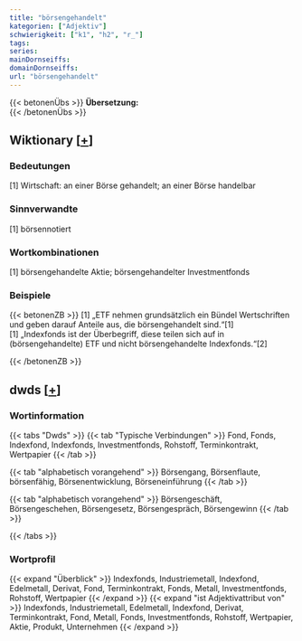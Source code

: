 ```yaml
---
title: "börsengehandelt"
kategorien: ["Adjektiv"]
schwierigkeit: ["k1", "h2", "r_"]
tags:
series:
mainDornseiffs:
domainDornseiffs:
url: "börsengehandelt"
---
```


{{< betonenÜbs >}}
**Übersetzung:**  
{{< /betonenÜbs >}}

## Wiktionary [[+](https://de.wiktionary.org/wiki/börsengehandelt)]

### Bedeutungen
[1] Wirtschaft: an einer Börse gehandelt; an einer Börse handelbar  

### Sinnverwandte
[1] börsennotiert  

### Wortkombinationen
[1] börsengehandelte Aktie; börsengehandelter Investmentfonds  

### Beispiele
{{< betonenZB >}}
[1] „ETF nehmen grundsätzlich ein Bündel Wertschriften und geben darauf Anteile aus, die börsengehandelt sind.“[1]  
[1] „Indexfonds ist der Überbegriff, diese teilen sich auf in (börsengehandelte) ETF und nicht börsengehandelte Indexfonds.“[2]  

{{< /betonenZB >}}


## dwds [[+](https://www.dwds.de/wb/börsengehandelt)]

### Wortinformation
{{< tabs "Dwds" >}}
{{< tab "Typische Verbindungen" >}}
Fond, Fonds, Indexfond, Indexfonds, Investmentfonds, Rohstoff, Terminkontrakt, Wertpapier
{{< /tab >}}

{{< tab "alphabetisch vorangehend" >}}
Börsengang, Börsenflaute, börsenfähig, Börsenentwicklung, Börseneinführung
{{< /tab >}}

{{< tab "alphabetisch vorangehend" >}}
Börsengeschäft, Börsengeschehen, Börsengesetz, Börsengespräch, Börsengewinn
{{< /tab >}}

{{< /tabs >}}

### Wortprofil
{{< expand "Überblick" >}} Indexfonds, Industriemetall, Indexfond, Edelmetall, Derivat, Fond, Terminkontrakt, Fonds, Metall, Investmentfonds, Rohstoff, Wertpapier {{< /expand >}}
{{< expand "ist Adjektivattribut von" >}} Indexfonds, Industriemetall, Edelmetall, Indexfond, Derivat, Terminkontrakt, Fond, Metall, Fonds, Investmentfonds, Rohstoff, Wertpapier, Aktie, Produkt, Unternehmen {{< /expand >}}

